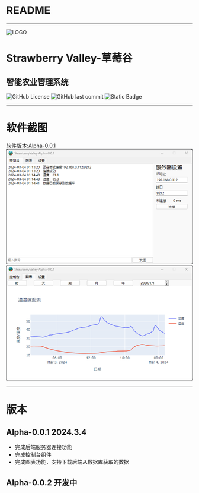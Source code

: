# README
***
![LOGO](pics/main.ico)
# Strawberry Valley-草莓谷
## 智能农业管理系统
![GitHub License](https://img.shields.io/github/license/JamesXiaoMo/StrawberryValleyProject_Desktop) ![GitHub last commit](https://img.shields.io/github/last-commit/JamesXiaoMo/StrawberryValleyProject_Desktop) ![Static Badge](https://img.shields.io/badge/Author-JamesXiaoMo-blue?style=flat)
***
# 软件截图
软件版本:Alpha-0.0.1
![software_screen_1](git_files/imgs/software_sreenware_1.png)
![software_screen_2](git_files/imgs/software_sreenware_2.png)
***
# 版本
## Alpha-0.0.1  2024.3.4
* 完成后端服务器连接功能
* 完成控制台组件
* 完成图表功能，支持下载后端从数据库获取的数据
## Alpha-0.0.2  开发中